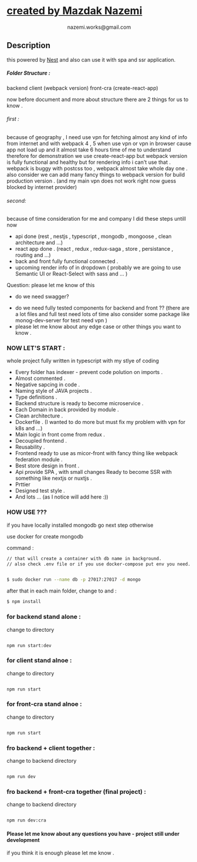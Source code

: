 <p align="center">
  <a href="http://www.penbeh.com/" target="blank"><h1>created by Mazdak Nazemi</h1></a>
</p>
<p align="center">
  nazemi.works@gmail.com
</p>

## Description

this powered by [Nest](https://github.com/nestjs/nest) and also can use it with spa and ssr application.

##### Folder Structure :

backend
client (webpack version)
front-cra (create-react-app)

now before document and more about structure there are 2 things for us to know .

###### first :

because of geography , I need use vpn for fetching almost any kind of info from internet and with webpack 4 , 5 when use vpn or vpn in browser cause app not load up and it almost take 6 hours time of me to understand therefore for demonstration we use create-react-app but webpack version is fully functional and healthy but for rendering info i can't use that .
webpack is buggy with postcss too , webpack almost take whole day one .
also consider we can add many fancy things to webpack version for build production version .
(and my main vpn does not work right now guess blocked by internet provider)

###### second:

because of time consideration for me and company I did these steps untill now

- api done (rest , nestjs , typescript , mongodb , mongoose , clean architecture and ...)
- react app done . (react , redux , redux-saga , store , persistance , routing and ...)
- back and front fully functional connected .
- upcoming render info of in dropdown ( probably we are going to use Semantic UI or React-Select with sass and ... )

Question:
please let me know of this

- do we need swagger?

* do we need fully tested components for backend and front ?? (there are a lot files and full test need lots of time also consider some package like monog-dev-server for test need vpn )
* please let me know about any edge case or other things you want to know .

### NOW LET'S START :

whole project fully written in typescript with my stlye of coding

- Every folder has indexer - prevent code polution on imports .
- Almost commented .
- Negative sapcing in code .
- Naming style of JAVA projects .
- Type definitions .
- Backend structure is ready to become microservice .
- Each Domain in back provided by module .
- Clean architecture .
- Dockerfile . (I wanted to do more but must fix my problem with vpn for k8s and ...)
- Main logic in front come from redux .
- Decoupled frontend .
- Reusability .
- Frontend ready to use as micor-front with fancy thing like webpack federation module .
- Best store design in front .
- Api provide SPA , with small changes Ready to become SSR with something like nextjs or nuxtjs .
- Prttier
- Designed test style .
- And lots ... (as I notice will add here :))

### HOW USE ???

if you have locally installed mongodb go next step otherwise

use docker for create mongodb

command :

```bash
// that will create a container with db name in background.
// also check .env file or if you use docker-compose put env you need.


$ sudo docker run --name db -p 27017:27017 -d mongo


```

after that in each main folder, change to and :

```bash
$ npm install
```

### for backend stand alone :

change to directory

```bash

npm run start:dev

```

### for client stand alnoe :

change to directory

```bash

npm run start

```

### for front-cra stand alnoe :

change to directory

```bash

npm run start

```

### fro backend + client together :

change to backend directory

```bash

npm run dev

```

### fro backend + front-cra together (final project) :

change to backend directory

```bash

npm run dev:cra

```

#### Please let me know about any questions you have - project still under development

if you think it is enough please let me know .
